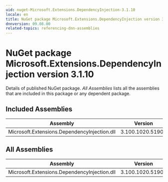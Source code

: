 ```yaml
---
uid: nuget-Microsoft.Extensions.DependencyInjection-3.1.10
locale: en
title: NuGet package Microsoft.Extensions.DependencyInjection version 3.1.10
dnnversion: 09.08.00
related-topics: referencing-dnn-assemblies
---
```


# NuGet package Microsoft.Extensions.DependencyInjection version 3.1.10
Details of published NuGet package.
*All Assemblies* lists all the assemblies that are included in this package or any dependent package.

## Included Assemblies

|Assembly|Version|
|---|---|
|Microsoft.Extensions.DependencyInjection.dll|3.100.1020.51904|

## All Assemblies

|Assembly|Version|
|---|---|
|Microsoft.Extensions.DependencyInjection.dll|3.100.1020.51904|

